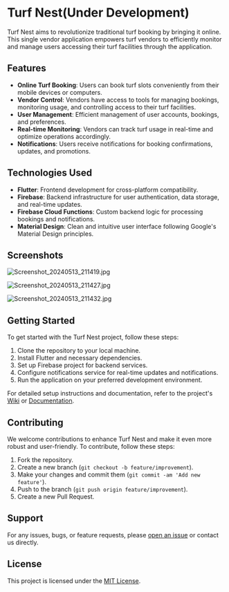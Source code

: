 # Turf Nest(Under Development)

Turf Nest aims to revolutionize traditional turf booking by bringing it online. 
This single vendor application empowers turf vendors to efficiently monitor and manage users accessing their turf facilities through the application.

## Features

- **Online Turf Booking**: Users can book turf slots conveniently from their mobile devices or computers.
- **Vendor Control**: Vendors have access to tools for managing bookings, monitoring usage, and controlling access to their turf facilities.
- **User Management**: Efficient management of user accounts, bookings, and preferences.
- **Real-time Monitoring**: Vendors can track turf usage in real-time and optimize operations accordingly.
- **Notifications**: Users receive notifications for booking confirmations, updates, and promotions.

## Technologies Used

- **Flutter**: Frontend development for cross-platform compatibility.
- **Firebase**: Backend infrastructure for user authentication, data storage, and real-time updates.
- **Firebase Cloud Functions**: Custom backend logic for processing bookings and notifications.
- **Material Design**: Clean and intuitive user interface following Google's Material Design principles.

## Screenshots
![Screenshot_20240513_211419.jpg](https://github.com/AswinAzikar/TurfNest/assets/65263396/f5ad5444-d793-41d5-9312-40d999ead3f1)

![Screenshot_20240513_211427.jpg](https://github.com/AswinAzikar/TurfNest/assets/65263396/14953ad5-a326-4a8a-83eb-b0aad909a264)

![Screenshot_20240513_211432.jpg](https://github.com/AswinAzikar/TurfNest/assets/65263396/ffe0ffd2-677c-47df-97bb-4037e85007f8)




## Getting Started

To get started with the Turf Nest project, follow these steps:

1. Clone the repository to your local machine.
2. Install Flutter and necessary dependencies.
3. Set up Firebase project for backend services.
4. Configure notifications service for real-time updates and notifications.
5. Run the application on your preferred development environment.

For detailed setup instructions and documentation, refer to the project's [Wiki](link-to-wiki) or [Documentation](link-to-docs).

## Contributing

We welcome contributions to enhance Turf Nest and make it even more robust and user-friendly. To contribute, follow these steps:

1. Fork the repository.
2. Create a new branch (`git checkout -b feature/improvement`).
3. Make your changes and commit them (`git commit -am 'Add new feature'`).
4. Push to the branch (`git push origin feature/improvement`).
5. Create a new Pull Request.

## Support

For any issues, bugs, or feature requests, please [open an issue](link-to-issues) or contact us directly.

## License

This project is licensed under the [MIT License](link-to-license).
